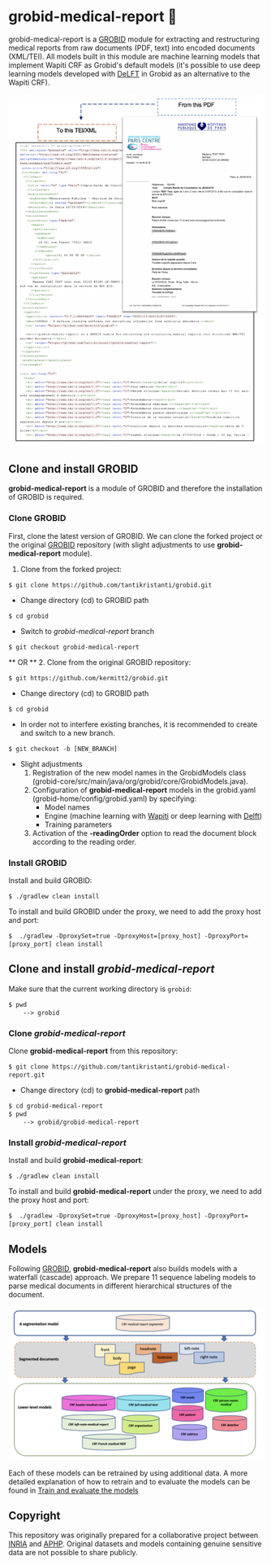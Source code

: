# grobid-medical-report :hospital:
grobid-medical-report is a [GROBID](https://github.com/kermitt2/grobid) module for extracting and restructuring medical reports from raw documents (PDF, text) into encoded documents (XML/TEI). All models built in this module are machine learning models that implement Wapiti CRF as Grobid's default models (it's possible to use deep learning models developed with [DeLFT](https://github.com/kermitt2/delft/) in Grobid as an alternative to the Wapiti CRF).

![FromPDF2TEI](doc/img/PDF2TEI.png)

## Clone and install GROBID
**grobid-medical-report** is a module of GROBID and therefore the installation of GROBID is required.

### Clone GROBID
First, clone the latest version of GROBID. We can clone the forked project or the original [GROBID](https://github.com/kermitt2/grobid.git) repository (with slight adjustments to use **grobid-medical-report** module).

1. Clone from the forked project:

```
$ git clone https://github.com/tantikristanti/grobid.git
```

- Change directory (cd) to GROBID path

```
$ cd grobid
```

- Switch to *grobid-medical-report* branch

```
$ git checkout grobid-medical-report
```

** OR **
2. Clone from the original GROBID repository: 

```
$ git https://github.com/kermitt2/grobid.git
```

- Change directory (cd) to GROBID path

```
$ cd grobid
```

- In order not to interfere existing branches, it is recommended to create and switch to a new branch.
```
$ git checkout -b [NEW_BRANCH]
```
* Slight adjustments
  1. Registration of the new model names in the GrobidModels class (grobid-core/src/main/java/org/grobid/core/GrobidModels.java).
  2. Configuration of **grobid-medical-report** models in the grobid.yaml (grobid-home/config/grobid.yaml) by specifying:
      - Model names
      - Engine (machine learning with [Wapiti](https://wapiti.limsi.fr/) or deep learning with [Delft](https://github.com/kermitt2/delft/))
      - Training parameters
  3. Activation of the **-readingOrder** option to read the document block according to the reading order.
  
### Install GROBID
Install and build GROBID: 

```
$ ./gradlew clean install
```

To install and build GROBID under the proxy, we need to add the proxy host and port:
```
$  ./gradlew -DproxySet=true -DproxyHost=[proxy_host] -DproxyPort=[proxy_port] clean install
```

## Clone and install *grobid-medical-report*

Make sure that the current working directory is `grobid`:
```
$ pwd
    --> grobid
```

### Clone *grobid-medical-report*

Clone **grobid-medical-report** from this repository:
```
$ git clone https://github.com/tantikristanti/grobid-medical-report.git
```

- Change directory (cd) to **grobid-medical-report** path

```
$ cd grobid-medical-report
$ pwd
    --> grobid/grobid-medical-report
```

### Install *grobid-medical-report*
Install and build **grobid-medical-report**:

```
$ ./gradlew clean install
```

To install and build **grobid-medical-report** under the proxy, we need to add the proxy host and port:
```
$  ./gradlew -DproxySet=true -DproxyHost=[proxy_host] -DproxyPort=[proxy_port] clean install
```

## Models
Following [GROBID](https://grobid.readthedocs.io/en/latest/Principles/#document-parsing-as-a-cascade-of-sequence-labeling-models), __grobid-medical-report__ also builds models with a waterfall (cascade) approach. We prepare 11 sequence labeling models to parse medical documents in different hierarchical structures of the document. 

![Models_grobid_medical_report](doc/img/Training_the_medical_report_models.png)

Each of these models can be retrained by using additional data. A more detailed explanation of how to retrain and to evaluate the models can be found in [Train and evaluate the models](doc/Training-the-medical-report-models.md)

## Copyright
This repository was originally prepared for a collaborative project between [INRIA](https://www.inria.fr/) and  [APHP](https://www.aphp.fr/). Original datasets and models containing genuine sensitive data are not possible to share publicly. 
